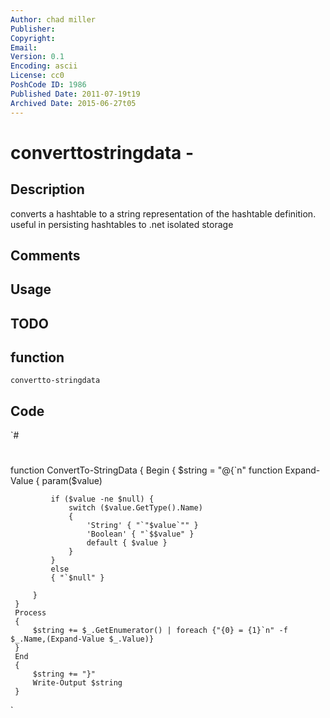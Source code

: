 ```yaml
---
Author: chad miller
Publisher: 
Copyright: 
Email: 
Version: 0.1
Encoding: ascii
License: cc0
PoshCode ID: 1986
Published Date: 2011-07-19t19
Archived Date: 2015-06-27t05
---
```


# converttostringdata - 

## Description

converts a hashtable to a string representation of the hashtable definition. useful in persisting hashtables to .net isolated storage

## Comments



## Usage



## TODO



## function

`convertto-stringdata`

## Code

`#
 #
 function ConvertTo-StringData
 { 
     Begin 
     { 
        $string  = "@{`n"
         function Expand-Value
         {
             param($value)
 
             if ($value -ne $null) {
                 switch ($value.GetType().Name)
                 {
                     'String' { "`"$value`"" }
                     'Boolean' { "`$$value" }
                     default { $value }
                 }
             }
             else
             { "`$null" }
 
         }
     } 
     Process 
     { 
         $string += $_.GetEnumerator() | foreach {"{0} = {1}`n" -f $_.Name,(Expand-Value $_.Value)}
     } 
     End 
     { 
         $string += "}" 
         Write-Output $string
     }
 
`

